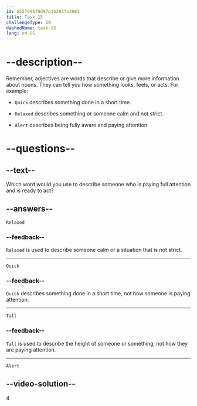 ```yaml
---
id: 6557995f0d97e1b2837a3081
title: Task 15
challengeType: 19
dashedName: task-15
lang: en-US
---
```


# --description--

Remember, adjectives are words that describe or give more information about nouns. They can tell you how something looks, feels, or acts. For example:

- `Quick` describes something done in a short time.

- `Relaxed` describes something or someone calm and not strict.

- `Alert` describes being fully aware and paying attention.

# --questions--

## --text--

Which word would you use to describe someone who is paying full attention and is ready to act?

## --answers--

`Relaxed`

### --feedback--

`Relaxed` is used to describe someone calm or a situation that is not strict.

---

`Quick`

### --feedback--

`Quick` describes something done in a short time, not how someone is paying attention.

---

`Tall`

### --feedback--

`Tall` is used to describe the height of someone or something, not how they are paying attention.

---

`Alert`

## --video-solution--

4
